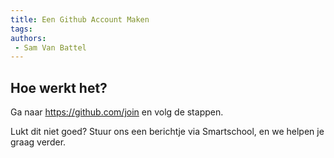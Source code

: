 ```yaml
---
title: Een Github Account Maken
tags: 
authors:
 - Sam Van Battel
---
```


## Hoe werkt het?

Ga naar <https://github.com/join> en volg de stappen. 

Lukt dit niet goed? Stuur ons een berichtje via Smartschool, en we helpen je graag verder.